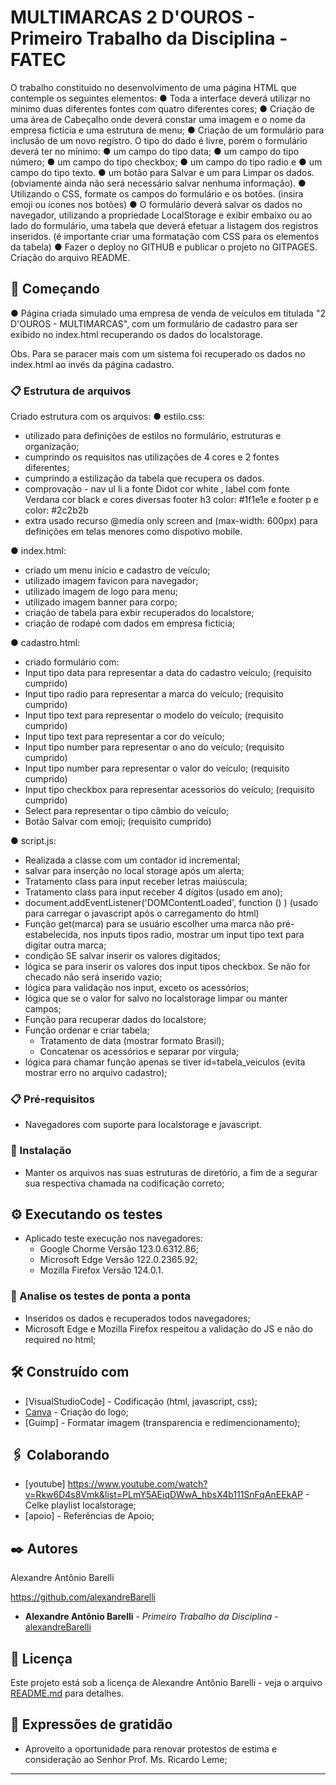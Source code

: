 # MULTIMARCAS 2 D'OUROS - Primeiro Trabalho da Disciplina - FATEC

O trabalho constituido no desenvolvimento de uma página HTML que contemple
os seguintes elementos:
● Toda a interface deverá utilizar no mínimo duas diferentes fontes com
quatro diferentes cores;
● Criação de uma área de Cabeçalho onde deverá constar uma imagem e
o nome da empresa fictícia e uma estrutura de menu;
● Criação de um formulário para inclusão de um novo registro. O tipo do
dado é livre, porém o formulário deverá ter no mínimo:
● um campo do tipo data;
● um campo do tipo número;
● um campo do tipo checkbox;
● um campo do tipo radio e
● um campo do tipo texto.
● um botão para Salvar e um para Limpar os dados. (obviamente
ainda não será necessário salvar nenhuma informação).
● Utilizando o CSS, formate os campos do formulário e os botões.
(insira emoji ou ícones nos botões)
● O formulário deverá salvar os dados no navegador, utilizando a
propriedade LocalStorage e exibir embaixo ou ao lado do formulário,
uma tabela que deverá efetuar a listagem dos registros inseridos. (é
importante criar uma formatação com CSS para os elementos da tabela)
● Fazer o deploy no GITHUB e publicar o projeto no GITPAGES. Criação do arquivo README.


## 🚀 Começando

● Página criada simulado uma empresa de venda de veículos em titulada "2 D'OUROS - MULTIMARCAS", com um formulário de cadastro para ser exibido no index.html recuperando os dados do localstorage.

Obs. Para se paracer mais com um sistema foi recuperado os dados no index.html ao invés da página cadastro.
 

### 📋 Estrutura de arquivos

Criado estrutura com os arquivos:
● estilo.css:	
- utilizado para definições de estilos no formulário, estruturas e organização;
- cumprindo os requisitos nas utilizações de 4 cores e 2 fontes diferentes;
- cumprindo a estilização da tabela que recupera os dados.
- comprovação - nav ul li a fonte Didot cor white , label com fonte Verdana cor black e cores diversas footer h3 color: #1f1e1e e footer p  e color: #2c2b2b 
- extra usado recurso @media only screen and (max-width: 600px) para definições em telas menores como dispotivo mobile.

● index.html: 
- criado um menu início e cadastro de veículo;
- utilizado imagem favicon para navegador;
- utilizado imagem de logo para menu;
- utilizado imagem banner para corpo;
- criação de tabela para exbir recuperados do localstore;
- criação de rodapé com dados em empresa ficticia;

● cadastro.html:
- criado formulário com: 
 - Input tipo data para representar a data do cadastro veículo; (requisito cumprido)
 - Input tipo radio para representar a marca do veículo; (requisito cumprido)
 - Input tipo text para representar o modelo do veículo; (requisito cumprido)
 - Input tipo text para representar a cor do veículo; 
 - Input tipo number para representar o ano do veículo; (requisito cumprido)
 - Input tipo number para representar o valor do veículo; (requisito cumprido)
 - Input tipo checkbox para representar acessorios do veículo; (requisito cumprido)
 - Select para representar o tipo câmbio do veículo; 
 - Botão Salvar com emoji; (requisito cumprido)

 ● script.js:

  - Realizada a classe com um contador id incremental;
  - salvar para inserção no local storage após um alerta;
  - Tratamento class para input receber letras maiúscula;
  - Tratamento class para input receber 4 dígitos (usado em ano);
  - document.addEventListener('DOMContentLoaded', function () ) (usado para carregar o javascript após o carregamento do html)
  - Função get(marca) para se usuário escolher uma marca não pré-estabelecida, nos inputs tipos radio, mostrar um input tipo text para digitar outra marca;
- condição SE salvar inserir os valores digitados;
- lógica se para inserir os valores dos input tipos checkbox. Se não for checado não será inserido vazio;
- lógica para validação nos input, exceto os acessórios;
- lógica que se o valor for salvo no localstorage limpar ou manter campos;
- Função para recuperar dados do localstore;
- Função ordenar e criar tabela;
   - Tratamento de data (mostrar formato Brasil);
   - Concatenar os acessórios e separar por virgula;
- lógica para chamar função apenas se tiver id=tabela_veiculos (evita mostrar erro no arquivo cadastro);


### 📋 Pré-requisitos

- Navegadores com suporte para localstorage e javascript.

### 🔧 Instalação

- Manter os arquivos nas suas estruturas de diretório, a fim de a segurar sua respectiva chamada na codificação correto;

## ⚙️ Executando os testes

- Aplicado teste execução nos navegadores:
  - Google Chorme Versão 123.0.6312.86;
  - Microsoft Edge Versão 122.0.2365.92;
  - Mozilla Firefox Versão 124.0.1.

### 🔩 Analise os testes de ponta a ponta

- Inseridos os dados e recuperados todos navegadores;
- Microsoft Edge e Mozilla Firefox respeitou a validação do JS e não do required no html;


## 🛠️ Construído com

* [VisualStudioCode] - Codificação (html, javascript, css);
* [Canva](https://www.canva.com/pt_br/) - Criação do logo;
* [Guimp] - Formatar imagem (transparencia e redimencionamento);

## 🖇️ Colaborando

* [youtube] https://www.youtube.com/watch?v=Rkw6D4s8Vmk&list=PLmY5AEiqDWwA_hbsX4b111SnFqAnEEkAP - Celke playlist localstorage;
* [apoio] - Referências de Apoio;


## ✒️ Autores

Alexandre Antônio Barelli

https://github.com/alexandreBarelli

* **Alexandre Antônio Barelli** - *Primeiro Trabalho da Disciplina* - [alexandreBarelli](https://github.com/alexandreBarelli)

## 📄 Licença

Este projeto está sob a licença de Alexandre Antônio Barelli - veja o arquivo [README.md](https://github.com/alexandreBarelli) para detalhes.

## 🎁 Expressões de gratidão

* Aproveito a oportunidade para renovar protestos de estima e consideração ao Senhor Prof. Ms. Ricardo Leme;

---